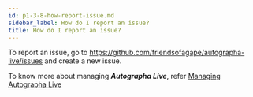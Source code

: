 ```yaml
---
id: p1-3-8-how-report-issue.md
sidebar_label: How do I report an issue?
title: How do I report an issue?
---
```



To report an issue, go to https://github.com/friendsofagape/autographa-live/issues and create a new issue.


To know more about managing **_Autographa Live_**, refer [Managing Autographa Live](../Intoduction-to-Autographa-Live/p1-3-manage-al.md)

